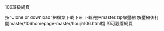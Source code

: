 106班級網頁

按"Clone or download"把檔案下載下來 
下載完把master.zip解壓縮 
解壓縮後打開master/106homepage-master/houjia106.html檔 即可觀看網頁
